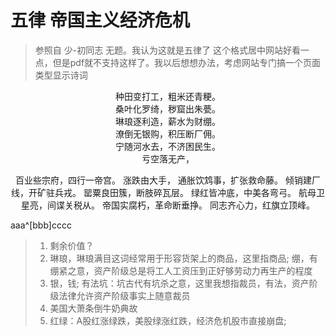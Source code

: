 # 五律 帝国主义经济危机
> 参照自 少-初同志 无题。我认为这就是五律了 
> 这个格式居中网站好看一点，但是pdf就不支持这样了。我以后想想办法，考虑网站专门搞一个页面类型显示诗词

<center>
种田变打工，粗米还青粳。<br/>
桑叶化罗绮，秽窟出朱甍。<br/>
琳琅逐利造，薪水为财绷。<br/>
潦倒无银购，积压断厂佣。<br/>
宁随河水去，不济困民生。<br/>
亏空落无产，

百业些宗府，四行一帝宫。
涨跌由大手，
通胀饮鸩事，扩张救命藤。
倾销建厂线，开矿驻兵戎。
罂粟良田簇，断肢碎瓦层。
绿红皆冲底，中美各弯弓。
航母卫星亮，间谍关税从。
帝国实腐朽，革命断垂挣。
同志齐心力，红旗立顶峰。
</center>

aaa^[bbb]cccc

> 1. 剩余价值？
> 1. 琳琅，琳琅满目这词经常用于形容货架上的商品，这里指商品; 绷，有绷紧之意，资产阶级总是将工人工资压到正好够劳动力再生产的程度
> 2. 银，钱; 有法坑：坑古代有坑杀之意，这里我想指裁员，有法，资产阶级法律允许资产阶级事实上随意裁员 
> 3. 美国大萧条倒牛奶典故
> 4. 红绿：A股红涨绿跌，美股绿涨红跌，经济危机股市直接崩盘; 
<!--stackedit_data:
eyJoaXN0b3J5IjpbLTEzNzEyNTgxMDcsNDczMTc3MDMxLDE1NT
EyNzU0OTEsLTIwOTkzOTAzMzMsLTEwMDczOTE5NzgsLTE0MzA4
MTYwNTYsMTIxNDQwMDc1Niw4NjQwNjkxNTcsLTM3ODc3NjU4My
wxMTMyMTk1NjUwLC01NTY3MDI0ODgsOTA1NDYxMjcsMTU3MzEz
NjAwMiwtMTM4NjE3OTAyMywtMjEyODQ1NzU1MSwxNDM1NzU4OD
AsMTkyMTY4NDM2OF19
-->